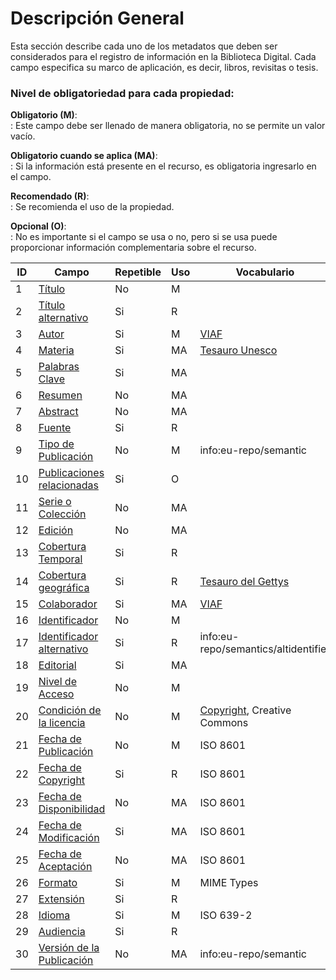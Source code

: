 # Descripción General 
Esta sección describe cada uno de los metadatos que deben ser considerados para el registro de información en la Biblioteca Digital. Cada campo especifica su marco de aplicación, es decir, libros, revisitas o tesis.

### Nivel de obligatoriedad para cada propiedad:  
    
__Obligatorio (M)__:   
:   Este campo debe ser llenado de manera obligatoria, no se permite un valor vacío.  

__Obligatorio cuando se aplica (MA)__:  
:   Si la información está presente en el recurso, es obligatoria ingresarlo en el campo.  

__Recomendado (R)__:  
:   Se recomienda el uso de la propiedad.  

__Opcional (O)__:  
:   No es importante si el campo se usa o no, pero si se usa puede proporcionar información complementaria sobre el recurso.  
  
  

|  ID |             Campo         | Repetible | Uso |   Vocabulario                    |
| --- | ------------------------- | --------- | --- | -------------------------------- |
|1    | [Título](titulo.md)                     | No        | M   |                                  | 
|2    | [Título alternativo](tit_alter.md)      | Si        | R  |                                  | 
|3    | [Autor](autor.md)                       | Si        | M   |       [VIAF](http://viaf.org/)   | 
|4    | [Materia](materia.md)                   | Si        | MA  | [Tesauro Unesco](http://vocabularies.unesco.org/browser/thesaurus/es/)                   | 
|5    | [Palabras Clave](pclave.md)             | Si        | MA  |                                  | 
|6    | [Resumen](resumen.md)                   | No        | MA  |                                  | 
|7    | [Abstract](abstract.md)                 | No        | MA  |                                  | 
|8    | [Fuente](fuente.md)                     | Si        | R   |                                  | 
|9    | [Tipo de Publicación](tipo_pub.md)      | No        | M   | info:eu-repo/semantic            | 
|10   | [Publicaciones relacionadas](pub_rel.md)| Si        | O   |                                  | 
|11   | [Serie o Colección](serie.md)           | No        | MA  |                                  | 
|12   | [Edición](edicion.md)                   | No        | MA  |                                  | 
|13   | [Cobertura Temporal](cob_temp.md)       | Si        | R   |                                  | 
|14   | [Cobertura geográfica](cob_geo.md)      | Si        | R   | [Tesauro del Gettys](https://www.getty.edu/research/tools/vocabularies/tgn/)               | 
|15   | [Colaborador](colaborador.md)           | Si        | MA  |      [VIAF](http://viaf.org/)    | 
|16   | [Identificador](identif.md)             | No        | M   |                                  | 
|17   | [Identificador alternativo](identif_alter.md) | Si        | R   | info:eu-repo/semantics/altidentifier             | 
|18   | [Editorial](editorial.md)               | Si        | MA  |                                  | 
|19   | [Nivel de Acceso](acceso.md)            | No        | M   |                                  | 
|20   | [Condición de la licencia](licencia.md) | No        | M   | [Copyright](https://rightsstatements.org/),  Creative Commons   | 
|21   | [Fecha de Publicación](fpublicacion.md) | No        | M   |        ISO 8601                  | 
|22   | [Fecha de Copyright](fcopyright.md)     | Si        | R   |        ISO 8601                  | 
|23   | [Fecha de Disponibilidad](fdisp.md)     | No        | MA  |          ISO 8601                | 
|24   | [Fecha de Modificación](fmodif.md)      | Si        | MA  |          ISO 8601                | 
|25   | [Fecha de Aceptación](facept.md)        | No        | MA  |          ISO 8601                | 
|26   | [Formato](formato.md)                   | Si        | M   | MIME Types                       | 
|27   | [Extensión](paginas.md)                 | Si        | R   |                                  | 
|28   | [Idioma](idioma.md)                     | Si        | M   | ISO 639-2                                 | 
|29   | [Audiencia](audiencia.md)               | Si        | R   |                                           | 
|30   | [Versión de la Publicación](version.md) | No        | MA  | info:eu-repo/semantic                     |
